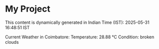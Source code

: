 # My Project

This content is dynamically generated in Indian Time (IST): 2025-05-31 16:48:51 IST


Current Weather in Coimbatore:
Temperature: 28.88 °C
Condition: broken clouds
